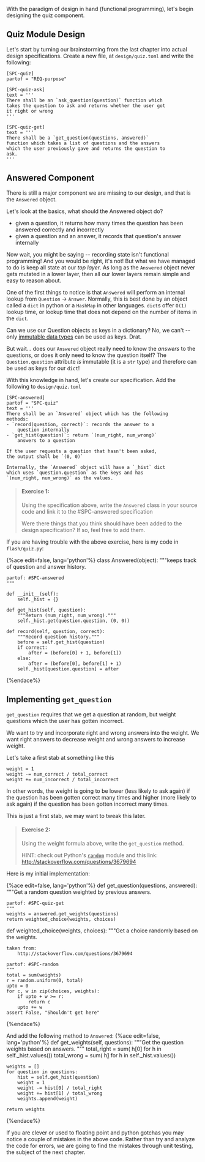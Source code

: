 With the paradigm of design in hand (functional programming), let's begin
designing the quiz component.

## Quiz Module Design

Let's start by turning our brainstorming from the last chapter into
actual design specifications. Create a new file, at
`design/quiz.toml` and write the following:

```
[SPC-quiz]
partof = "REQ-purpose"

[SPC-quiz-ask]
text = '''
There shall be an `ask_question(question)` function which
takes the question to ask and returns whether the user got
it right or wrong
'''

[SPC-quiz-get]
text = '''
There shall be a `get_question(questions, answered)`
function which takes a list of questions and the answers
which the user previously gave and returns the question to
ask.
'''
```

## Answered Component

There is still a major component we are missing to our design, and that
is the `Answered` object.

Let's look at the basics, what should the Answered object do?
- given a question, it returns how many times the question has
    been answered correctly and incorrectly
- given a question and an answer, it records that question's answer
    internally

Now wait, you might be saying -- recording state isn't functional
programming! And you would be right, it's not! But what we
have managed to do is keep all state at our *top layer*. As long as the
`Answered` object never gets mutated in a lower layer, then all our lower
layers remain simple and easy to reason about.

One of the first things to notice is that `Answered` will perform an internal
lookup from `Question` -> `Answer`. Normally,
this is best done by an object called a `dict` in python or a `HashMap`
in other languages. `dict`s offer `O(1)` lookup time, or lookup
time that does not depend on the number of items in the `dict`.

Can we use our Question objects as keys in a dictionary? No, we can't -- only
[immutable data types][1] can be used as keys. Drat.

But wait... does our `Answered` object really need to know the *answers* to the
questions, or does it only need to know the question itself? The
`Question.question` attribute *is* immutable (it is a `str` type) and therefore
can be used as keys for our `dict`!

With this knowledge in hand, let's create our specification. Add the
following to `design/quiz.toml`

```
[SPC-answered]
partof = "SPC-quiz"
text = '''
There shall be an `Answered` object which has the following
methods:
- `record(question, correct)`: records the answer to a
    question internally
- `get_hist(question)`: return `(num_right, num_wrong)`
    answers to a question

If the user requests a question that hasn't been asked,
the output shall be `(0, 0)`

Internally, the `Answered` object will have a `_hist` dict
which uses `question.question` as the keys and has
`(num_right, num_wrong)` as the values.
```

> #### Exercise 1:
> Using the specification above, write the `Answered` class in your
> source code and link it to the #SPC-answered specification
>
> Were there things that you think should have been added to the
> design specification? If so, feel free to add them.

If you are having trouble with the above exercise, here is my code in
`flash/quiz.py`:

{%ace edit=false, lang='python'%}
class Answered(object):
    """keeps track of question and answer history.

    partof: #SPC-answered
    """

    def __init__(self):
        self._hist = {}

    def get_hist(self, question):
        """Return (num_right, num_wrong)."""
        self._hist.get(question.question, (0, 0))

    def record(self, question, correct):
        """Record question history."""
        before = self.get_hist(question)
        if correct:
            after = (before[0] + 1, before[1])
        else:
            after = (before[0], before[1] + 1)
        self._hist[question.question] = after
{%endace%}

## Implementing `get_question`

`get_question` requires that we get a question at random, but weight
questions which the user has gotten incorrect.

We want to try and incorporate right and wrong answers into the weight.
We want right answers to decrease weight and wrong answers to increase
weight.

Let's take a first stab at something like this
```
weight = 1
weight -= num_correct / total_correct
weight += num_incorrect / total_incorrect
```

In other words, the weight is going to be lower (less likely to ask again)
if the question has been gotten correct many times and higher (more likely
to ask again) if the question has been gotten incorrect many times.

This is just a first stab, we may want to tweak this later.

> #### Exercise 2:
> Using the weight formula above, write the `get_question` method.
>
> HINT: check out Python's [`random`][2] module and this link:
        http://stackoverflow.com/questions/3679694

Here is my initial implementation:

{%ace edit=false, lang='python'%}
def get_question(questions, answered):
    """Get a random question weighted by
    previous answers.

    partof: #SPC-quiz-get
    """
    weights = answered.get_weights(questions)
    return weighted_choice(weights, choices)


def weighted_choice(weights, choices):
    """Get a choice randomly based on the weights.

    taken from:
        http://stackoverflow.com/questions/3679694

    partof: #SPC-random
    """
    total = sum(weights)
    r = random.uniform(0, total)
    upto = 0
    for c, w in zip(choices, weights):
        if upto + w >= r:
            return c
        upto += w
    assert False, "Shouldn't get here"
{%endace%}

And add the following method to `Answered`:
{%ace edit=false, lang='python'%}
def get_weights(self, questions):
    """Get the question weights based on answers.
    """
    total_right = sum(
        h[0] for h in self._hist.values())
    total_wrong = sum(
        h[1] for h in self._hist.values())

    weights = []
    for question in questions:
        hist = self.get_hist(question)
        weight = 1
        weight -= hist[0] / total_right
        weight += hist[1] / total_wrong
        weights.append(weight)

    return weights
{%endace%}

If you are clever or used to floating point and python gotchas
you may notice a couple of mistakes in the above code. Rather than try and
analyze the code for errors, we are going to find the mistakes
through unit testing, the subject of the next chapter.

[1]: https://docs.python.org/2/reference/datamodel.html
[2]: https://docs.python.org/3/library/random.html#module-random
